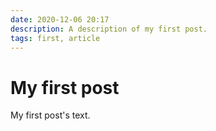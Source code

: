```yaml
---
date: 2020-12-06 20:17
description: A description of my first post.
tags: first, article
---
```

# My first post

My first post's text.